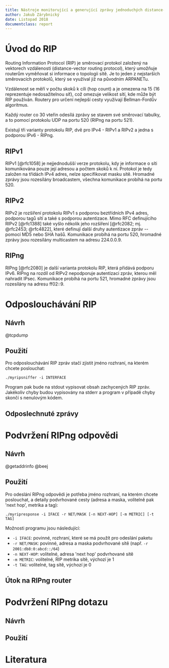 ```yaml
---
title: Nástroje monitorující a generující zprávy jednoduchých distance-vector protokolů
author: Jakub Zárybnický
date: Listopad 2018
documentclass: report
---
```


# Úvod do RIP
Routing Information Protocol (RIP) je směrovací protokol založený na vektorech
vzdálenosti (distance-vector routing protocol), který umožňuje routerům
vyměňovat si informace o topologii sítě. Je to jeden z nejstarších směrovacích
protokolů, který se využíval již na původním ARPANETu.

Vzdálenost se měří v počtu skoků k cíli (hop count) a je omezena na 15 (16
reprezentuje nedosažitelnou síť), což omezuje velikost sítí, kde může být RIP
používán. Routery pro určení nejlepší cesty využívají Bellman-Fordův algoritmus.

Každý router co 30 vteřin odesílá zprávy se stavem své směrovací tabulky, a to
pomocí protokolu UDP na portu 520 (RIPng na portu 521).

Existují tři varianty protokolu RIP, dvě pro IPv4 - RIPv1 a RIPv2 a jedna s
podporou IPv6 - RIPng.

## RIPv1
RIPv1 [@rfc1058] je nejjednodušší verze protokolu, kdy je informace o síti
komunikována pouze její adresou a počtem skoků k ní. Protokol je tedy založen na
třídách IPv4 adres, nelze specifikovat masku sítě. Hromadné zprávy jsou
rozesílány broadcastem, všechna komunikace probíhá na portu 520.

## RIPv2
RIPv2 je rozšíření protokolu RIPv1 s podporou beztřídních IPv4 adres, podporou
tagů sítí a také s podporou autentizace. Mimo RFC definujícího RIPv2 [@rfc1388]
také vyšlo několik jeho rozšíření [@rfc2082; mj. @rfc2453; @rfc4822], které
definují další druhy autentizace zpráv -- pomocí MD5 nebo SHA hašů. Komunikace
probíhá na portu 520, hromadné zprávy jsou rozesílány multicastem na adresu
224.0.0.9.

## RIPng
RIPng [@rfc2080] je další varianta protokolu RIP, která přidává podporu
IPv6. RIPng na rozdíl od RIPv2 nepodporuje autentizaci zpráv, kterou měl
nahradit IPsec. Komunikace probíhá na portu 521, hromadné zprávy jsou rozesílány
na adresu ff02::9.

# Odposlouchávání RIP
## Návrh
@tcpdump

## Použití
Pro odposlouchávání RIP zpráv stačí zjistit jméno rozhraní, na kterém chcete
poslouchat:

    ./myripsniffer -i INTERFACE

Program pak bude na stdout vypisovat obsah zachycených RIP zpráv. Jakékoliv
chyby budou vypisovány na stderr a program v případě chyby skončí s nenulovým
kódem.

## Odposlechnuté zprávy


# Podvržení RIPng odpovědi
## Návrh
@getaddrinfo @beej

## Použití
Pro odeslání RIPng odpovědi je potřeba jméno rozhraní, na kterém chcete
poslouchat, a detaily podvrhované cesty (adresa a maska, volitelně pak 'next
hop', metrika a tag):

    ./myripresponse -i IFACE -r NET/MASK [-n NEXT-HOP] [-m METRIC] [-t TAG]

Možnosti programu jsou následující:
* `-i IFACE`: povinné, rozhraní, které se má použít pro odeslání paketu
* `-r NET/MASK`: povinné, adresa a maska podvrhované sítě (např. `-r 2001:db8:0:abcd::/64`)
* `-n NEXT-HOP`: volitelné, adresa 'next hop' podvrhované sítě
* `-m METRIC`: volitelné, RIP metrika sítě, výchozí je 1
* `-t TAG`: volitelné, tag sítě, výchozí je 0

## Útok na RIPng router

# Podvržení RIPng dotazu
## Návrh
## Použití


# Literatura
